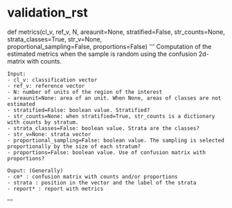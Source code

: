 # validation_rst

def metrics(cl_v, ref_v, N, areaunit=None, 
            stratified=False, str_counts=None,
            strata_classes=True, str_v=None,  
            proportional_sampling=False, 
            proportions=False)
''' 
    Computation of the estimated metrics when the sample is random using the confusion 2d-matrix with counts.

    Input:  
    - cl_v: classification vector
    - ref_v: reference vector 
    - N: number of units of the region of the interest
    - areaunit=None: area of an unit. When None, areas of classes are not estimated
    - stratified=False: boolean value. Stratified?
    - str_counts=None: when stratified=True, str_counts is a dictionary with counts by stratum. 
    - strata_classes=False: boolean value. Strata are the classes?
    - str_v=None: strata vector
    - proportional_sampling=False: boolean value. The sampling is selected proportionally by the size of each stratum?
    - proportions=False: boolean value. Use of confusion matrix with proportions? 
    
    Ouput: (Generally) 
    - cm* : confusion matrix with counts and/or proportions
    - strata : position in the vector and the label of the strata
    - report* : report with metrics
'''